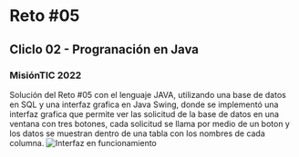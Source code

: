# Reto #05
## Cliclo 02 - Progranación en Java
### MisiónTIC 2022
Solución del Reto #05 con el lenguaje JAVA, utilizando una base de datos en SQL y una interfaz grafica en Java Swing, donde se implementó una interfaz grafica que permite ver las solicitud de la base de datos en una ventana con tres botones, cada solicitud se llama por medio de un boton y los datos se muestran dentro de una tabla con los nombres de cada columna.
![Interfaz en funcionamiento](https://i.imgur.com/I6WyKv0.gif)
